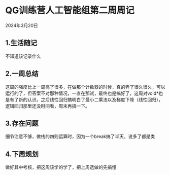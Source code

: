# QG训练营人工智能组第二周周记

2024年3月20日

## 1.生活随记

不知道该记录什么

## 2.一周总结

这周的强度比上一周高了很多，在做那个计数器的时候，真的弄了很久很久，可以运行的了，但答案不对那种情况，一直在那试，最终也是搞好了，这周对void*也是有了新的认识。之后线性回归搞明白了最小二乘法以及梯度下降（线性回归），逻辑回归那里还没时间看，周末再搞一下。

## 3.存在问题

细节注意不够，做栈的四则运算时，因为一个break搞了半天，说多了都是类

## 4.下周规划

做好其中考核，把这周该学的学了，把上周选做的先搞懂